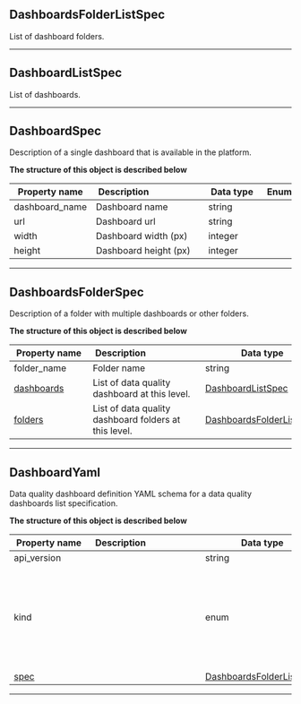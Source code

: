 
## DashboardsFolderListSpec  
List of dashboard folders.  
  






___  

## DashboardListSpec  
List of dashboards.  
  
















___  

## DashboardSpec  
Description of a single dashboard that is available in the platform.  
  








**The structure of this object is described below**  
  
|&nbsp;Property&nbsp;name&nbsp;|&nbsp;Description&nbsp;&nbsp;&nbsp;&nbsp;&nbsp;&nbsp;&nbsp;&nbsp;&nbsp;&nbsp;&nbsp;&nbsp;&nbsp;&nbsp;&nbsp;&nbsp;&nbsp;&nbsp;&nbsp;&nbsp;&nbsp;|&nbsp;Data&nbsp;type&nbsp;|&nbsp;Enum&nbsp;values&nbsp;|&nbsp;Default&nbsp;value&nbsp;|&nbsp;Sample&nbsp;values&nbsp;|
|---------------|---------------------------------|-----------|-------------|---------------|---------------|
|dashboard_name|Dashboard name|string| | | |
|url|Dashboard url|string| | | |
|width|Dashboard width (px)|integer| | | |
|height|Dashboard height (px)|integer| | | |









___  

## DashboardsFolderSpec  
Description of a folder with multiple dashboards or other folders.  
  








**The structure of this object is described below**  
  
|&nbsp;Property&nbsp;name&nbsp;|&nbsp;Description&nbsp;&nbsp;&nbsp;&nbsp;&nbsp;&nbsp;&nbsp;&nbsp;&nbsp;&nbsp;&nbsp;&nbsp;&nbsp;&nbsp;&nbsp;&nbsp;&nbsp;&nbsp;&nbsp;&nbsp;&nbsp;|&nbsp;Data&nbsp;type&nbsp;|&nbsp;Enum&nbsp;values&nbsp;|&nbsp;Default&nbsp;value&nbsp;|&nbsp;Sample&nbsp;values&nbsp;|
|---------------|---------------------------------|-----------|-------------|---------------|---------------|
|folder_name|Folder name|string| | | |
|[dashboards](#dashboardlistspec)|List of data quality dashboard at this level.|[DashboardListSpec](#dashboardlistspec)| | | |
|[folders](#dashboardsfolderlistspec)|List of data quality dashboard folders at this level.|[DashboardsFolderListSpec](#dashboardsfolderlistspec)| | | |









___  

## DashboardYaml  
Data quality dashboard definition YAML schema for a data quality dashboards list specification.  
  








**The structure of this object is described below**  
  
|&nbsp;Property&nbsp;name&nbsp;|&nbsp;Description&nbsp;&nbsp;&nbsp;&nbsp;&nbsp;&nbsp;&nbsp;&nbsp;&nbsp;&nbsp;&nbsp;&nbsp;&nbsp;&nbsp;&nbsp;&nbsp;&nbsp;&nbsp;&nbsp;&nbsp;&nbsp;|&nbsp;Data&nbsp;type&nbsp;|&nbsp;Enum&nbsp;values&nbsp;|&nbsp;Default&nbsp;value&nbsp;|&nbsp;Sample&nbsp;values&nbsp;|
|---------------|---------------------------------|-----------|-------------|---------------|---------------|
|api_version||string| | | |
|kind||enum|table<br/>dashboards<br/>source<br/>sensor<br/>check<br/>rule<br/>file_index<br/>settings<br/>provider_sensor<br/>| | |
|[spec](#dashboardsfolderlistspec)||[DashboardsFolderListSpec](#dashboardsfolderlistspec)| | | |









___  

